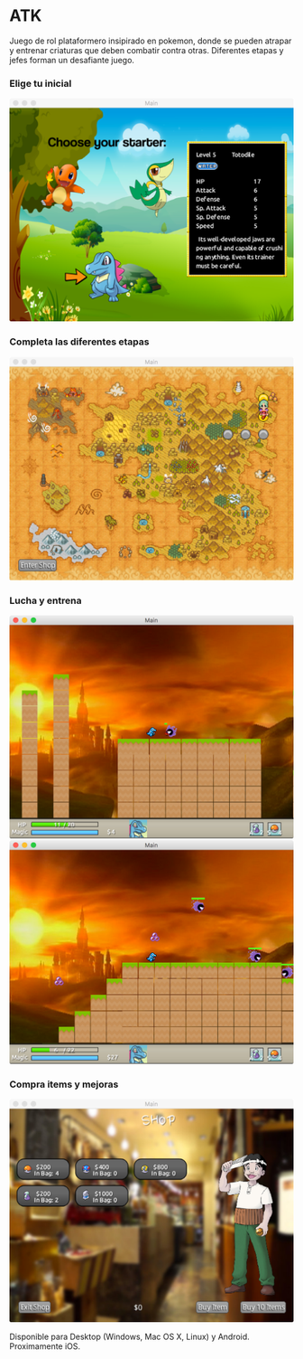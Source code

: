 # ATK

Juego de rol plataformero insipirado en pokemon, donde se pueden atrapar y entrenar criaturas que deben combatir contra otras. Diferentes etapas y jefes forman un desafiante juego.

### Elige tu inicial
![Inicial](/tools/images/choose.tiff)

### Completa las diferentes etapas
![Inicial](/tools/images/map.tiff)

### Lucha y entrena
![Inicial](/tools/images/battle1.tiff)
![Inicial](/tools/images/battle2.tiff)

### Compra items y mejoras
![Inicial](/tools/images/shop.tiff)

Disponible para Desktop (Windows, Mac OS X, Linux) y Android. Proximamente iOS.
